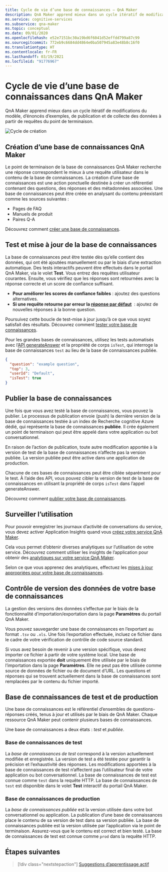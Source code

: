 ```yaml
---
title: Cycle de vie d’une base de connaissances – QnA Maker
description: QnA Maker apprend mieux dans un cycle itératif de modifications du modèle, d’énoncés d’exemples, de publication et de collecte des données à partir de requêtes du point de terminaison.
ms.service: cognitive-services
ms.subservice: qna-maker
ms.topic: conceptual
ms.date: 09/01/2020
ms.openlocfilehash: e52e7151bc30a19bd6f6041d52effdd799a87c99
ms.sourcegitcommit: 772eb9c6684dd4864e0ba507945a83e48b8c16f0
ms.translationtype: HT
ms.contentlocale: fr-FR
ms.lasthandoff: 03/19/2021
ms.locfileid: "91776967"
---
```

# <a name="knowledge-base-lifecycle-in-qna-maker"></a>Cycle de vie d’une base de connaissances dans QnA Maker
QnA Maker apprend mieux dans un cycle itératif de modifications du modèle, d’énoncés d’exemples, de publication et de collecte des données à partir de requêtes du point de terminaison.

![Cycle de création](../media/qnamaker-concepts-lifecycle/kb-lifecycle.png)

## <a name="creating-a-qna-maker-knowledge-base"></a>Création d’une base de connaissances QnA Maker
Le point de terminaison de la base de connaissances QnA Maker recherche une réponse correspondent le mieux à une requête utilisateur dans le contenu de la base de connaissances. La création d’une base de connaissances est une action ponctuelle destinée à créer un référentiel contenant des questions, des réponses et des métadonnées associées. Une base de connaissances peut être créée en analysant du contenu préexistant comme les sources suivantes :

- Pages de FAQ
- Manuels de produit
- Paires Q-A

Découvrez comment [créer une base de connaissances](../quickstarts/create-publish-knowledge-base.md).

## <a name="testing-and-updating-the-knowledge-base"></a>Test et mise à jour de la base de connaissances

La base de connaissances peut être testée dès qu’elle contient des données, qui ont été ajoutées manuellement ou par le biais d’une extraction automatique. Des tests interactifs peuvent être effectués dans le portail QnA Maker, via le volet **Test**. Vous entrez des requêtes utilisateur courantes. Ensuite, vous vérifiez que les réponses sont retournées avec la réponse correcte et un score de confiance suffisant.


* **Pour améliorer les scores de confiance faibles** : ajoutez des questions alternatives.
* **Si une requête retourne par erreur la [réponse par défaut](../How-to/change-default-answer.md)**  : ajoutez de nouvelles réponses à la bonne question.

Poursuivez cette boucle de test-mise à jour jusqu’à ce que vous soyez satisfait des résultats. Découvrez comment [tester votre base de connaissances](../How-To/test-knowledge-base.md).

Pour les grandes bases de connaissances, utilisez les tests automatisés avec l’[API generateAnswer](../how-to/metadata-generateanswer-usage.md#get-answer-predictions-with-the-generateanswer-api) et la propriété de corps `isTest`, qui interroge la base de connaissances `test` au lieu de la base de connaissances publiée.

```json
{
  "question": "example question",
  "top": 3,
  "userId": "Default",
  "isTest": true
}
```

## <a name="publish-the-knowledge-base"></a>Publier la base de connaissances
Une fois que vous avez testé la base de connaissances, vous pouvez la publier. Le processus de publication envoie (push) la dernière version de la base de connaissances testée à un index de Recherche cognitive Azure dédié, qui représente la base de connaissances **publiée**. Il crée également un point de terminaison qui peut être appelé dans votre application ou bot conversationnel.

En raison de l’action de publication, toute autre modification apportée à la version de test de la base de connaissances n’affecte pas la version publiée. La version publiée peut être active dans une application de production.

Chacune de ces bases de connaissances peut être ciblée séparément pour le test. À l’aide des API, vous pouvez cibler la version de test de la base de connaissances en utilisant la propriété de corps `isTest` dans l’appel generateAnswer.

Découvrez comment [publier votre base de connaissances](../Quickstarts/create-publish-knowledge-base.md#publish-the-knowledge-base).

## <a name="monitor-usage"></a>Surveiller l’utilisation
Pour pouvoir enregistrer les journaux d’activité de conversations du service, vous devez activer Application Insights quand vous [créez votre service QnA Maker](../How-To/set-up-qnamaker-service-azure.md).

Cela vous permet d’obtenir diverses analytiques sur l’utilisation de votre service. Découvrez comment utiliser les insights de l’application pour obtenir des [analytiques sur votre service QnA Maker](../How-To/get-analytics-knowledge-base.md).

Selon ce que vous apprenez des analytiques, effectuez les [mises à jour appropriées pour votre base de connaissances](../How-To/edit-knowledge-base.md).

## <a name="version-control-for-data-in-your-knowledge-base"></a>Contrôle de version des données de votre base de connaissances

La gestion des versions des données s’effectue par le biais de la fonctionnalité d’importation/exportation dans la page **Paramètres** du portail QnA Maker.

Vous pouvez sauvegarder une base de connaissances en l’exportant au format `.tsv` ou `.xls`. Une fois l’exportation effectuée, incluez ce fichier dans le cadre de votre vérification de contrôle de code source standard.

Si vous avez besoin de revenir à une version spécifique, vous devez importer ce fichier à partir de votre système local. Une base de connaissances exportée **doit** uniquement être utilisée par le biais de l’importation dans la page **Paramètres**. Elle ne peut pas être utilisée comme source de données de fichier ou de document d’URL. Les questions et réponses qui se trouvent actuellement dans la base de connaissances sont remplacées par le contenu du fichier importé.

## <a name="test-and-production-knowledge-base"></a>Base de connaissances de test et de production
Une base de connaissances est le référentiel d’ensembles de questions-réponses créés, tenus à jour et utilisés par le biais de QnA Maker. Chaque ressource QnA Maker peut contenir plusieurs bases de connaissances.

Une base de connaissances a deux états : *test* et *publiée*.

### <a name="test-knowledge-base"></a>Base de connaissances de test

La *base de connaissances de test* correspond à la version actuellement modifiée et enregistrée. La version de test a été testée pour garantir la précision et l’exhaustivité des réponses. Les modifications apportées à la base de connaissances de test n’affectent pas l’utilisateur final de votre application ou bot conversationnel. La base de connaissances de test est connue comme `test` dans la requête HTTP. La base de connaissances de `test` est disponible dans le volet **Test** interactif du portail QnA Maker.

### <a name="production-knowledge-base"></a>Base de connaissances de production

La *base de connaissances publiée* est la version utilisée dans votre bot conversationnel ou application. La publication d’une base de connaissances place le contenu de sa version de test dans sa version publiée. La base de connaissances publiée est la version utilisée par l’application via le point de terminaison. Assurez-vous que le contenu est correct et bien testé. La base de connaissances de test est connue comme `prod` dans la requête HTTP.


## <a name="next-steps"></a>Étapes suivantes

> [!div class="nextstepaction"]
> [Suggestions d’apprentissage actif](./active-learning-suggestions.md)